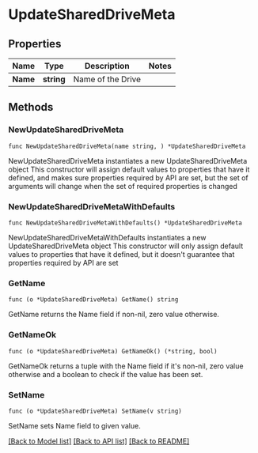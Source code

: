 # UpdateSharedDriveMeta

## Properties

Name | Type | Description | Notes
------------ | ------------- | ------------- | -------------
**Name** | **string** | Name of the Drive | 

## Methods

### NewUpdateSharedDriveMeta

`func NewUpdateSharedDriveMeta(name string, ) *UpdateSharedDriveMeta`

NewUpdateSharedDriveMeta instantiates a new UpdateSharedDriveMeta object
This constructor will assign default values to properties that have it defined,
and makes sure properties required by API are set, but the set of arguments
will change when the set of required properties is changed

### NewUpdateSharedDriveMetaWithDefaults

`func NewUpdateSharedDriveMetaWithDefaults() *UpdateSharedDriveMeta`

NewUpdateSharedDriveMetaWithDefaults instantiates a new UpdateSharedDriveMeta object
This constructor will only assign default values to properties that have it defined,
but it doesn't guarantee that properties required by API are set

### GetName

`func (o *UpdateSharedDriveMeta) GetName() string`

GetName returns the Name field if non-nil, zero value otherwise.

### GetNameOk

`func (o *UpdateSharedDriveMeta) GetNameOk() (*string, bool)`

GetNameOk returns a tuple with the Name field if it's non-nil, zero value otherwise
and a boolean to check if the value has been set.

### SetName

`func (o *UpdateSharedDriveMeta) SetName(v string)`

SetName sets Name field to given value.



[[Back to Model list]](../README.md#documentation-for-models) [[Back to API list]](../README.md#documentation-for-api-endpoints) [[Back to README]](../README.md)


